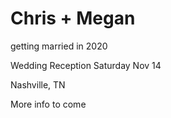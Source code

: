 # Chris + Megan 

getting married in 2020

Wedding Reception Saturday Nov 14

Nashville, TN

More info to come
